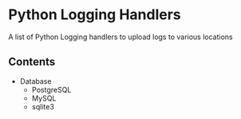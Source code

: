 # Python Logging Handlers

A list of Python Logging handlers to upload logs to various locations

## Contents

* Database
    * PostgreSQL
    * MySQL
    * sqlite3